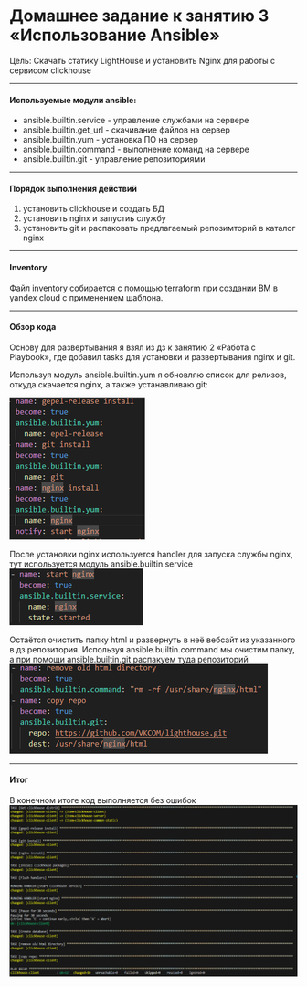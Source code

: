 # Домашнее задание к занятию 3 «Использование Ansible»
Цель: Скачать статику LightHouse и установить Nginx для работы с сервисом clickhouse
____
#### Используемые модули ansible:
* ansible.builtin.service - управление службами на сервере
* ansible.builtin.get_url - скачивание файлов на сервер
* ansible.builtin.yum - установка ПО на сервер
* ansible.builtin.command - выполнение команд на сервере
* ansible.builtin.git - управление репозиториями
___
#### Порядок выполнения действий

1) установить clickhouse и создать БД
2) установить nginx и запустиь службу
3) установить git и распаковать предлагаемый репозимторий в каталог nginx
___
####  Inventory 
Файл inventory собирается с помощью terraform при создании ВМ в yandex cloud с применением шаблона.
___
#### Обзор кода

Основу для развертывания я взял из дз к занятию 2 «Работа с Playbook», где добавил tasks для установки и развертывания nginx и git.

Используя модуль ansible.builtin.yum я обновляю список для релизов, откуда скачается nginx, а также устанавливаю git:

![alt text](image.png)

После установки nginx используется handler для запуска службы nginx, тут используется модуль ansible.builtin.service
![alt text](image-1.png)

Остаётся очистить папку html и развернуть в неё вебсайт из указанного в дз репозитория. Используя 
ansible.builtin.command мы очистим папку, а при помощи ansible.builtin.git распакуем туда репозиторий
![alt text](image-2.png)
___
#### Итог

В конечном итоге код выполняется без ошибок
![alt text](image-3.png)